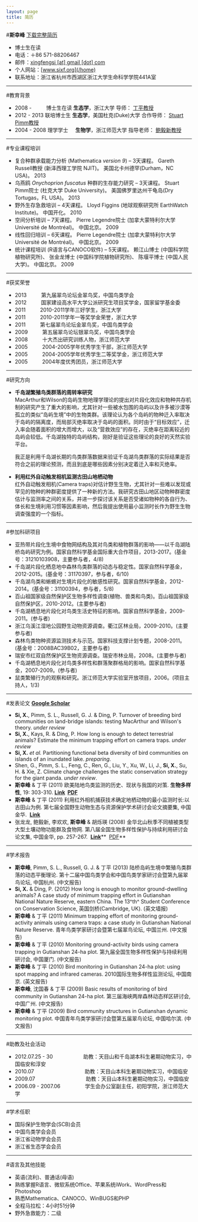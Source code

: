 ```yaml
---
layout: page
title: 简历
---
```


#**斯幸峰** 
[下载完整简历](http://wpdrive.qiniudn.com/cv_zh.pdf "下载中文简历")

- 博士生在读 
- 电话：＋86 571-88206467 
- 邮件：[xingfengsi \[at\]
gmail \[dot\] com](mailto:xingfengsi@gmail.com) 
- 个人网站：[www.sixf.org](/home)
- 联系地址：浙江省杭州市西湖区浙江大学生命科学学院441A室

-------

#教育背景 


-   2008 -     	      博士生在读	**生态学**，浙江大学	导师： [丁平教授](http://mypage.zju.edu.cn/personnelCard/pingding)
-   2012 - 2013	联培博士生	**生态学**，美国杜克(Duke)大学	合作导师： [Stuart Pimm教授](http://fds.duke.edu/db/Nicholas/esp/faculty/spimm)
-   2004 - 2008	理学学士     **生物学**，浙江师范大学	指导老师： [鲍毅新教授](http://ecology.zjnu.edu.cn/sts/baoyx/baoyxjiaoshigerenjianjie.htm)

------------

#专业课程培训


-   复合种群承载能力分析 (Mathematica *version 9*) – 3天课程。 Gareth
    Russell教授 (新泽西理工学院 NJIT)。 美国北卡州德罕(Durham，NC USA)。
    2013
-   乌燕鸥 *Onychoprion fuscatus* 种群的生存能力研究 – 3天课程。 Stuart
    Pimm院士 (杜克大学 Duke University)。 美国佛罗里达州干龟岛(Dry
    Tortugas，FL USA)。 2013
-   野外生存急救培训 – 4天课程。 Lloyd Figgins (地球观察研究所
    EarthWatch Institute)。 中国开化。 2010
-   空间分析培训 – 7天课程。 Pierre Legendre院士 (加拿大蒙特利尔大学
    Université de Montréal)。 中国北京。 2009
-   线性回归培训 – 6天课程。 Pierre Legendre院士 (加拿大蒙特利尔大学
    Université de Montréal)。 中国北京。 2009
-   统计课程培训 (R语言与CANOCO软件) – 5天课程。 赖江山博士
    (中国科学院植物研究所)、 张金龙博士 (中国科学院植物研究所)、
    陈堰平博士 (中国人民大学)。 中国北京。 2009

--------

#获奖荣誉


-   2013          第九届翠鸟论坛金翠鸟奖，中国鸟类学会
-   2012          国家建设高水平大学公派研究生项目奖学金，国家留学基金委
-   2011          2010-2011学年三好学生，浙江大学
-   2011          2010-2011学年一等奖学金荣誉，浙江大学
-   2011          第七届翠鸟论坛金翠鸟奖，中国鸟类学会
-   2009          第五届翠鸟论坛银翠鸟奖，中国鸟类学会
-   2008          十大杰出研究训练人物，浙江师范大学
-   2005          2004-2005学年优秀学生干部，浙江师范大学
-   2005          2004-2005学年优秀学生二等奖学金，浙江师范大学
-   2005          2004年度优秀团员，浙江师范大学

--------

#研究方向


- **千岛湖繁殖鸟类群落的周转率研究**  
MacArthur和Wilson的岛屿生物地理学理论的提出对片段化效应和物种共存机制的研究产生了重大的影响，尤其针对一些被水包围的岛屿以及许多被沙漠等孤立的类似“岛屿生境”中的生物类群。该理论认为各个岛屿的物种迁入率取决于岛屿的隔离度，而局部灭绝率取决于岛屿的面积。同时由于“目标效应”，迁入率会随着面积的增大而增大，以及“营救效应”的存在，灭绝率在距离较近的岛屿会较低。千岛湖独特的岛屿结构，刚好是验证这些理论的良好的天然实验平台。

	我正是利用千岛湖长期的鸟类群落数据来验证千岛湖鸟类群落的实际结果是否符合之前的理论预测，而且到底是哪些因素分别决定着迁入率和灭绝率。

- **利用红外自动触发相机监测古田山地栖动物**  
红外自动触发相机(Camera traps)对估计野生生物，尤其针对一些难以发现或罕见的物种的种群密度提供了一种新的方法。我研究古田山地区动物种群密度估计与监测率之间的关系，并进一步探讨该关系是否受诸如物种的各自行为、体长和生境利用习惯等因素影响，然后我提出使用最小监测时长作为野生生物调查强度的一个指标。

------------

#参加科研项目


-   亚热带片段化生境中食物网结构及其对鸟类和植物群落的影响——以千岛湖陆桥岛屿研究为例。国家自然科学基金国际重大合作项目，2013-2017。(基金号：31210103908，主要参与者，4/8)
-   千岛湖片段化栖息地中森林鸟类群落的动态与稳定性。国家自然科学基金，2012-2015。(基金号：31170397，参与者，6/10)
-   千岛湖鸟类和蜥蜴对生境片段化的敏感性研究。国家自然科学基金，2012-2014。(基金号：31100394，参与者，5/8)
-   百山祖国家级自然保护区生物多样性调查(植物、兽类和鸟类)。百山祖国家级自然保护区，2010-2012。(主要参与者)
-   千岛湖栖息地片段化对鸟类生活史特征的影响。国家自然科学基金，2009-2011。(参与者)
-   浙江乌溪江湿地公园野生动物资源调查。衢江区林业局，2009-2010。(主要参与者)
-   森林鸟类物种资源监测技术与示范。国家科技支撑计划专题，2008-2011。(基金号：2008BAC39B02，主要参与者)
-   瑞安市红双自然保护区生物资源调查。瑞安市林业局，2008。(主要参与者)
-   千岛湖栖息地片段化对鸟类多样性和群落聚群格局的影响。国家自然科学基金，2007-2009。(参与者)
-   鼠类繁殖行为的观察和研究。浙江师范大学实验室开放项目，2006。(项目主持人，1/3)

-----

#发表论文 
[**Google Scholar**](http://scholar.google.com/citations?user=wI1qfPsAAAAJ&hl=en) 


-   **Si, X.**, Pimm, S. L., Russell, G. J. & Ding, P. Turnover of
    breeding bird communities on land-bridge islands: testing MacArthur
    and Wilson's theory. *under review*
-   **Si, X.**, Kays, R. & Ding, P. How long is enough to detect
    terrestrial animals? Estimate the minimum trapping effort on camera
    traps. *under review*
-   **Si, X.** *et al.* Partitioning functional beta diversity of bird
    communities on islands of an inundated lake. *preparing.*
-   Shen, G., Pimm, S. L., Feng, C., Ren, G., Liu, Y., Xu, W., Li,
    J., **Si, X.**, Su, H. & Xie, Z. Climate change challenges the
    static conservation strategy for the giant panda. *under review*.
-   **斯幸峰** & 丁平 (2011)
    欧美陆地鸟类监测的历史、现状与我国的对策. **生物多样性**, 19:
    303-310.
    **[Link](http://www.biodiversity-science.net/CN/10.3724/SP.J.1003.2011.08314) 
    [PDF](http://wpdrive.qiniudn.com/paper_Si&Ding_BiodivSci_2011.pdf)**
-   **斯幸峰** & 丁平 (2011)
    利用红外相机捕获技术确定地栖动物的最小监测时长:以古田山为例.
    第七届全国野生动物生态与资源保护学术研讨会论文摘要集, 中国金华.
     **[Link](http://cpfd.cnki.com.cn/Article/CPFDTOTAL-ZWRQ201110002152.htm)**
-   张龙龙, 鲍毅新, 李欢欢, **斯幸峰** & 胡烁瑛 (2008)
    金华北山秋季不同植被类型大型土壤动物功能群及食物网.
    第八届全国生物多样性保护与持续利用研讨会论文集, 中国金华, pp.
    257-267.  [**Link**](http://d.wanfangdata.com.cn/Conference_7820627.aspx)** 
    [PDF](http://wpdrive.qiniudn.com/paper_Zhang_etal_2008.pdf)**

--------

#学术报告


-   **斯幸峰**, Pimm, S. L., Russell, G. J. & 丁平 (2013)
    陆桥岛屿生境中繁殖鸟类群落的动态平衡理论.
    第十二届中国鸟类学会和中国鸟类学家研讨会暨第九届翠鸟论坛, 中国杭州.
    (中文报告)
-   **Si, X.** & Ding, P. (2012) How long is enough to monitor
    ground-dwelling animals? A case study of minimum trapping effort in
    Gutianshan National Nature Reserve, eastern China. The 13^th^
    Student Conference on Conservation Science, 英国剑桥(Cambridge, UK).
    (英文墙报)
-   **斯幸峰** & 丁平 (2011) Minimum trapping effort of monitoring
    ground-activity animals using camera traps: a case study in
    Gutianshan National Nature Reserve.
    青年鸟类学家研讨会暨第七届翠鸟论坛, 中国兰州. (中文报告)
-   **斯幸峰** & 丁平 (2010) Monitoring ground-activity birds using
    camera trapping in Gutianshan 24-ha plot.
    第九届全国生物多样性保护与持续利用研讨会, 中国厦门. (中文报告)
-   **斯幸峰** & 丁平 (2010) Bird monitoring in Gutianshan 24-ha plot:
    using spot mapping and infrared cameras. 2010国际生物多样性监测论坛,
    中国南京. (英文报告)
-   **斯幸峰**, 沈国春 & 丁平 (2009) Basic results of monitoring of bird
    community in Gutianshan 24-ha plot.
    第三届海峡两岸森林动态样区研讨会, 中国广州. (中文报告)
-   **斯幸峰** & 丁平 (2009) Bird community structures in Gutianshan
    dynamic monitoring plot. 中国青年鸟类学家研讨会暨第五届翠鸟论坛,
    中国哈尔滨. (中文报告)

--------------

#助教及社会活动


-   2012.07.25 - 30                    
助教：天目山和千岛湖本科生暑期动物实习，中国临安和淳安
-   2010.07                                  
助教：天目山本科生暑期动物实习，中国临安
-   2009.07                                  
助教：天目山本科生暑期动物实习，中国临安
-   2006.09 - 2007.06                
学生会办公室副主任，初阳学院，浙江师范大学

--------

#学术任职


-   国际保护生物学会(SCB)会员
-   中国鸟类学会会员
-   浙江省动物学会会员
-   浙江省生态学会会员

--------------

#语言及其他技能


-   英语(流利)、普通话(母语)
-   熟练掌握R语言、微软系统Office、苹果系统iWork、WordPress和Photoshop
-   熟悉Mathematica、CANOCO、WinBUGS和PHP
-   全程马拉松：4小时51分钟
-   野外急救能力：二级

